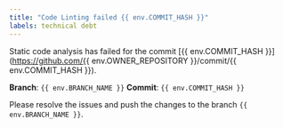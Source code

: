 ```yaml
---
title: "Code Linting failed {{ env.COMMIT_HASH }}"
labels: technical debt
---
```


Static code analysis has failed for the commit [{{ env.COMMIT_HASH }}](https://github.com/{{ env.OWNER_REPOSITORY }}/commit/{{ env.COMMIT_HASH }}).

**Branch**: `{{ env.BRANCH_NAME }}`
**Commit**: `{{ env.COMMIT_HASH }}`

Please resolve the issues and push the changes to the branch `{{ env.BRANCH_NAME }}`.
